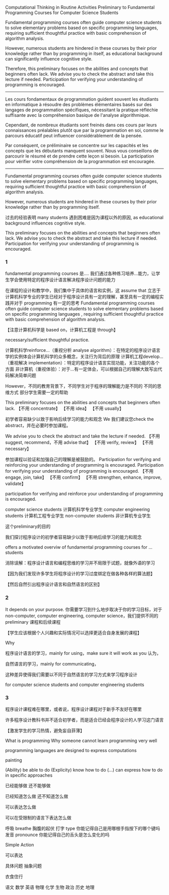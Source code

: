 Computational Thinking in Routine Activities
Preliminary to Fundamental Programming Courses for Computer Science Students

Fundamental programming courses often guide computer science students to solve elementary problems based on specific programming languages, requiring sufficient thoughtful practice with basic comprehension of algorithm analysis.

However, numerous students are hindered in these courses by their prior knowledge rather than by programming in itself, as educational background can significantly influence cognitive style.

Therefore, this preliminary focuses on the abilities and concepts that beginners often lack. We advise you to check the abstract and take this lecture if needed. Participation for verifying your understanding of programming is encouraged. 

---

Les cours fondamentaux de programmation guident souvent les étudiants en informatique à résoudre des problèmes élémentaires basés sur des langages de programmation spécifiques, nécessitant la pratique réfléchie suffisante avec la compréhension basique de l'analyse algorithmique.

Cependant, de nombreux étudiants sont freinés dans ces cours par leurs connaissances préalables plutôt que par la programmation en soi, comme le parcours éducatif peut influencer considérablement de la pensée.

Par conséquent, ce préliminaire se concentre sur les capacités et les concepts que les débutants manquent souvent. Nous vous conseillons de parcourir le résumé et de prendre cette leçon si besoin. La participation pour vérifier votre compréhension de la programmation est encouragée.


---

Fundamental programming courses often guide computer science students to solve elementary problems based on specific programming languages, requiring sufficient thoughtful practice with basic comprehension of algorithm analysis.

However, numerous students are hindered in these courses by their prior knowledge rather than by programming itself.


过去的经验表明 many students 遇到困难是因为课程以外的原因, as educational background influences cognitive style.

This preliminary focuses on the abilities and concepts that beginners often lack. We advise you to check the abstract and take this lecture if needed. Participation for verifying your understanding of programming is encouraged. 


### 1

fundamental programming courses 是....
我们通过各种练习培养...能力，让学生学会使用特定的程序设计语言解决程序设计问题的能力

在课程的设计和教学中，我们集中于具体的语言和实例，这 assume that 立志于计算机科学专业的学生已经对于程序设计具有一定的理解，甚至具有一定的编程实践并对于 programming 有一定的思考
Fundamental programming courses often guide computer science students to solve elementary problems based on specific programming languages
, requiring sufficient thoughtful practice with basic comprehension of algorithm analysis.

【注意计算机科学是 based on，计算机工程是 through】

necessary/sufficient thoughtful practice.

计算机科学reinforce...（重视分析 analyse algorithm）：在特定的程序设计语言学的实例体会计算机科学的众多概念，关注行为背后的原理
计算机工程develop...（重视解决 implementation）：特定的程序设计语言实现功能，关注功能的各个方面
非计算机（重视体验）：对于...有一定体会，可以根据自己的理解大致写出代码解决简单问题


However，不同的教育背景下，不同学生对于程序的理解能力是不同的
不同的思维方式
部分学生需要一定的帮助

This preliminary focuses on the abilities and concepts that beginners often lack.
【不用 concentrate】
【不用 idea】
【不用 usually】


初学者容易缺少以致于影响后续学习的能力和观念
We 我们建议您check the abstract，并在必要时参加课程。





We advise you to check the abstract and take the lecture if needed.
【不用 suggest, recommend，不用 advise that】
【不用 verify, review】
【不用 necessary】

参加课程以验证和加强自己的理解是被鼓励的。
Participation for verifying and reinforcing your understanding of programming is encouraged.
Participation for verifying your understanding of programming is encouraged.
【不用 engage, join, take】
【不用 confirm】
【不用 strengthen, enhance, improve, validate】

participation for verifying and reinforce your understanding of programming is encouraged.

computer science students 计算机科学专业学生
computer engineering students 计算机工程专业学生
non-computer students 非计算机专业学生


这个preliminary的目的

我们探讨程序设计的初学者容易缺少以致于影响后续学习的能力和观念





offers a motivated overviw of fundamental programming courses for ... students

消除误解：程序设计语言和编程思维的学习并不局限于试题，就像外语的学习

【因为我们发现许多学生将程序设计的学习过度绑定在做各种各样的算法题】

【然后自然引出程序设计语言和自然语言的区别】

### 2

It depends on your purpose. 你需要学习到什么地步取决于你的学习目标，对于 non-computer, computer engineering, computer science，我们提供不同的 preliminary 课程和后续课程

【学生应该根据个人兴趣和实际情况可以选择更适合自身发展的课程】

Why

程序设计语言的学习，mainly for using，make sure it will work as you 认为，

自然语言的学习，mainly for communicating，

这种差异使得我们需要以不同于自然语言的学习方式来学习程序设计


for computer science students and computer engineering students


### 3

程序设计课程难在哪里，或者说，程序设计课程对于新手不友好在哪里

许多程序设计教科书并不适合初学者，而是适合已经会程序设计的人学习这门语言

【激发学生的学习热情，避免妄自菲薄】

What is programming
Why someone cannot learn programming very well


programming languages are designed to express computations



painting

(Ability) be able to do
(Explicity) know how to do
(...) can express how to do in specific approaches

已经能够做
还不能够做

已经知道怎么做
还不知道怎么做

可以表达怎么做

可以在受限制的语言下表达怎么做

呼吸 breathe 胸腹的起伏
打字 type 你能记得自己是用哪根手指按下的哪个键吗
发音 pronounce 你能记得自己的舌头是怎么变化的吗

Simple Action



可以表达






具体问题
抽象问题

衣食住行


语文 数学 英语
物理 化学 生物
政治 历史 地理